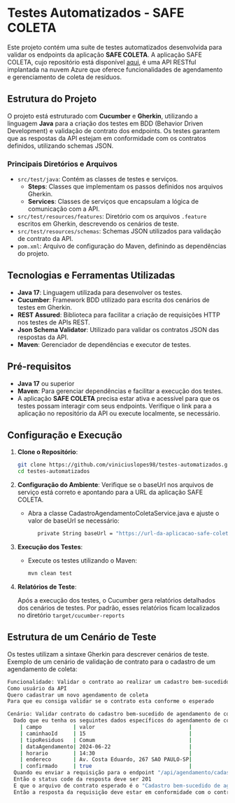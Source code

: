 # Testes Automatizados - SAFE COLETA

Este projeto contém uma suíte de testes automatizados desenvolvida para validar os endpoints da aplicação **SAFE COLETA**. A aplicação SAFE COLETA, cujo repositório está disponível [aqui](https://github.com/viniciuslopes98/SAFE-COLETA), é uma API RESTful implantada na nuvem Azure que oferece funcionalidades de agendamento e gerenciamento de coleta de resíduos.

## Estrutura do Projeto

O projeto está estruturado com **Cucumber** e **Gherkin**, utilizando a linguagem **Java** para a criação dos testes em BDD (Behavior Driven Development) e validação de contrato dos endpoints. Os testes garantem que as respostas da API estejam em conformidade com os contratos definidos, utilizando schemas JSON.

### Principais Diretórios e Arquivos

- `src/test/java`: Contém as classes de testes e serviços.
  - **Steps**: Classes que implementam os passos definidos nos arquivos Gherkin.
  - **Services**: Classes de serviços que encapsulam a lógica de comunicação com a API.
- `src/test/resources/features`: Diretório com os arquivos `.feature` escritos em Gherkin, descrevendo os cenários de teste.
- `src/test/resources/schemas`: Schemas JSON utilizados para validação de contrato da API.
- `pom.xml`: Arquivo de configuração do Maven, definindo as dependências do projeto.

## Tecnologias e Ferramentas Utilizadas

- **Java 17**: Linguagem utilizada para desenvolver os testes.
- **Cucumber**: Framework BDD utilizado para escrita dos cenários de testes em Gherkin.
- **REST Assured**: Biblioteca para facilitar a criação de requisições HTTP nos testes de APIs REST.
- **Json Schema Validator**: Utilizado para validar os contratos JSON das respostas da API.
- **Maven**: Gerenciador de dependências e executor de testes.

## Pré-requisitos

- **Java 17** ou superior
- **Maven**: Para gerenciar dependências e facilitar a execução dos testes.
- A aplicação **SAFE COLETA** precisa estar ativa e acessível para que os testes possam interagir com seus endpoints. Verifique o link para a aplicação no repositório da API ou execute localmente, se necessário.

## Configuração e Execução

1. **Clone o Repositório**:

   ```bash
   git clone https://github.com/viniciuslopes98/testes-automatizados.git
   cd testes-automatizados
   ```

2. **Configuração do Ambiente**:
  Verifique se o baseUrl nos arquivos de serviço está correto e apontando para a URL da aplicação SAFE COLETA.
    - Abra a classe CadastroAgendamentoColetaService.java e ajuste o valor de baseUrl se necessário:

      ```bash
         private String baseUrl = "https://url-da-aplicacao-safe-coleta";
      ```
3. **Execução dos Testes**:
   - Execute os testes utilizando o Maven:
     
      ``` bash
      mvn clean test
      ```

4. **Relatórios de Teste**:

     Após a execução dos testes, o Cucumber gera relatórios detalhados dos cenários de testes. Por padrão, esses relatórios ficam localizados no diretório ```target/cucumber-reports```
  

## Estrutura de um Cenário de Teste
    
  Os testes utilizam a sintaxe Gherkin para descrever cenários de teste. Exemplo de um cenário de validação de contrato para o cadastro de um agendamento de coleta:
  ``` bash
  Funcionalidade: Validar o contrato ao realizar um cadastro bem-sucedido de agendamento coleta
  Como usuário da API
  Quero cadastrar um novo agendamento de coleta
  Para que eu consiga validar se o contrato esta conforme o esperado

  Cenário: Validar contrato do cadastro bem-sucedido de agendamento de coleta
    Dado que eu tenha os seguintes dados específicos do agendamento de coleta:
      | campo          | valor                              |
      | caminhaoId     | 15                                 |
      | tipoResiduos   | Comum                              |
      | dataAgendamento| 2024-06-22                         |
      | horario        | 14:30                              |
      | endereco       | Av. Costa Eduardo, 267 SAO PAULO-SP|
      | confirmado     | true                               |
    Quando eu enviar a requisição para o endpoint "/api/agendamento/cadastro" de cadastro de agendamento de coleta
    Então o status code da resposta deve ser 201
    E que o arquivo de contrato esperado é o "Cadastro bem-sucedido de agendamento de coleta"
    Então a resposta da requisição deve estar em conformidade com o contrato selecionado
   ```
